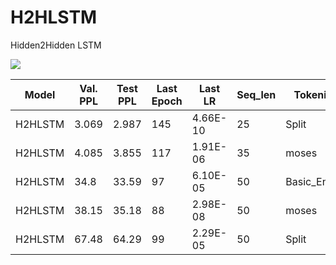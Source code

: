 # H2HLSTM
  Hidden2Hidden LSTM

<img  src="https://github.com/a-emadi/HLSTM/assets/147874627/a11f53bd-6c9d-4c70-8496-156a0b41cbd0">


|Model | Val. PPL|	Test PPL|	Last Epoch|	Last LR|	Seq_len|	Tokenizer|
|------|------|------|------|------|------|------|
|H2HLSTM| 3.069| 2.987| 145| 4.66E-10| 25| Split|
|H2HLSTM| 4.085| 3.855| 117| 1.91E-06| 35| moses|
|H2HLSTM| 34.8| 33.59| 97| 6.10E-05| 50| Basic_English|
|H2HLSTM| 38.15| 35.18| 88| 2.98E-08| 50| moses|
|H2HLSTM| 67.48| 64.29| 99| 2.29E-05| 50| Split|
